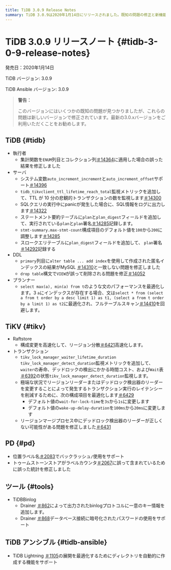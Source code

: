 ```yaml
---
title: TiDB 3.0.9 Release Notes
summary: TiDB 3.0.9は2020年1月14日にリリースされました。既知の問題の修正と新機能が含まれています。Executor、Server、DDL、Planner、TiKV、PD、Tools、TiDB Ansibleにいくつかの改善が加えられました。主な変更点としては、システム変数のサポート、メトリクスの監視、トランザクション実行レイテンシーの最適化などが挙げられます。さらに、ロケーションラベル名でのバックラッシュの使用と、 TiDB Lightningデプロイメント用のディレクトリの自動作成のサポートが追加されました。
---
```


# TiDB 3.0.9 リリースノート {#tidb-3-0-9-release-notes}

発売日：2020年1月14日

TiDB バージョン: 3.0.9

TiDB Ansible バージョン: 3.0.9

> **警告：**
>
> このバージョンにはいくつかの既知の問題が見つかりましたが、これらの問題は新しいバージョンで修正されています。最新の3.0.xバージョンをご利用いただくことをお勧めします。

## TiDB {#tidb}

-   執行者
    -   集計関数を`ENUM`列目とコレクション列[＃14364](https://github.com/pingcap/tidb/pull/14364)に適用した場合の誤った結果を修正しました
-   サーバ
    -   システム変数`auto_increment_increment`と`auto_increment_offset`サポート[＃14396](https://github.com/pingcap/tidb/pull/14396)
    -   `tidb_tikvclient_ttl_lifetime_reach_total`監視メトリックを追加して、TTL が 10 分の悲観的トランザクションの数を監視します[＃14300](https://github.com/pingcap/tidb/pull/14300)
    -   SQLクエリの実行中にpanicが発生した場合に、SQL情報をログに出力します[＃14322](https://github.com/pingcap/tidb/pull/14322)
    -   ステートメント要約テーブルに`plan`と`plan_digest`フィールドを追加して、実行されている`plan`と`plan`署名[＃14285](https://github.com/pingcap/tidb/pull/14285)記録します。
    -   `stmt-summary.max-stmt-count`構成項目のデフォルト値を`100`から`200`に調整します[＃14285](https://github.com/pingcap/tidb/pull/14285)
    -   スロークエリテーブルに`plan_digest`フィールドを追加して、 `plan`署名[＃14292](https://github.com/pingcap/tidb/pull/14292)記録する
-   DDL
    -   `primary`列目に`alter table ... add index`を使用して作成された匿名インデックスの結果がMySQL [＃14310](https://github.com/pingcap/tidb/pull/14310)と一致しない問題を修正しました
    -   `drop table`構文で`VIEW`が誤って削除される問題を修正[＃14052](https://github.com/pingcap/tidb/pull/14052)
-   プランナー
    -   `select max(a), min(a) from t`のような文のパフォーマンスを最適化します。3 `a`にインデックスが存在する場合、文は`select * from (select a from t order by a desc limit 1) as t1, (select a from t order by a limit 1) as t2`に最適化され、フルテーブルスキャン[＃14410](https://github.com/pingcap/tidb/pull/14410)を回避します。

## TiKV {#tikv}

-   Raftstore
    -   構成変更を高速化して、リージョン分散[＃6421](https://github.com/tikv/tikv/pull/6421)高速化します。
-   トランザクション
    -   `tikv_lock_manager_waiter_lifetime_duration` `tikv_lock_manager_detect_duration`監視メトリックを追加して、 `waiter`の寿命、デッドロックの検出にかかる時間コスト、および`Wait`表[＃6392](https://github.com/tikv/tikv/pull/6392)の状態`tikv_lock_manager_detect_duration`監視します。
    -   極端な状況でリージョンリーダーまたはデッドロック検出器のリーダーを変更することによって発生するトランザクション実行のレイテンシーを削減するために、次の構成項目を最適化します[＃6429](https://github.com/tikv/tikv/pull/6429)
        -   デフォルト値の`wait-for-lock-time`を`3s`から`1s`に変更します
        -   デフォルト値の`wake-up-delay-duration`を`100ms`から`20ms`に変更します
    -   リージョンマージプロセス中にデッドロック検出器のリーダーが正しくない可能性がある問題を修正しました[＃6431](https://github.com/tikv/tikv/pull/6431)

## PD {#pd}

-   位置ラベル名[＃2083](https://github.com/pingcap/pd/pull/2083)でバックラッシュ`/`使用をサポート
-   トゥームストーンストアがラベルカウンタ[＃2067](https://github.com/pingcap/pd/pull/2067)に誤って含まれているために誤った統計を修正しました

## ツール {#tools}

-   TiDBBinlog
    -   Drainer [＃862](https://github.com/pingcap/tidb-binlog/pull/862)によって出力されたbinlogプロトコルに一意のキー情報を追加します。
    -   Drainer [＃868](https://github.com/pingcap/tidb-binlog/pull/868)データベース接続に暗号化されたパスワードの使用をサポート

## TiDB アンシブル {#tidb-ansible}

-   TiDB Lightning [＃1105](https://github.com/pingcap/tidb-ansible/pull/1105)の展開を最適化するためにディレクトリを自動的に作成する機能をサポート
